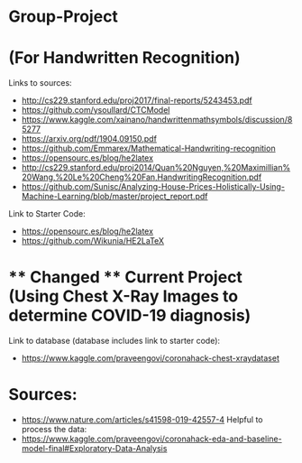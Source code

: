 # Group-Project

# (For Handwritten Recognition)
Links to sources:
- http://cs229.stanford.edu/proj2017/final-reports/5243453.pdf
- https://github.com/ysoullard/CTCModel
- https://www.kaggle.com/xainano/handwrittenmathsymbols/discussion/85277
- https://arxiv.org/pdf/1904.09150.pdf
- https://github.com/Emmarex/Mathematical-Handwriting-recognition
- https://opensourc.es/blog/he2latex
- http://cs229.stanford.edu/proj2014/Quan%20Nguyen,%20Maximillian%20Wang,%20Le%20Cheng%20Fan,HandwritingRecognition.pdf
- https://github.com/Sunisc/Analyzing-House-Prices-Holistically-Using-Machine-Learning/blob/master/project_report.pdf

Link to Starter Code:
- https://opensourc.es/blog/he2latex
- https://github.com/Wikunia/HE2LaTeX

# ** Changed ** Current Project (Using Chest X-Ray Images to determine COVID-19 diagnosis)
Link to database (database includes link to starter code):
- https://www.kaggle.com/praveengovi/coronahack-chest-xraydataset

# Sources:
- https://www.nature.com/articles/s41598-019-42557-4
Helpful to process the data:
- https://www.kaggle.com/praveengovi/coronahack-eda-and-baseline-model-final#Exploratory-Data-Analysis
